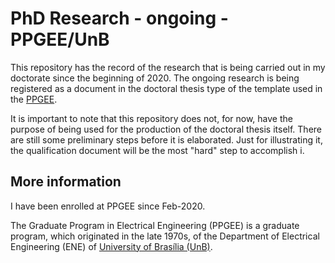 # PhD Research - ongoing - PPGEE/UnB 

This repository has the record of the research that is being carried out in my doctorate since the beginning of 2020.
The ongoing research is being registered as a document in the doctoral thesis type of the template used in the [PPGEE](https://ppgee.unb.br/).

It is important to note that this repository does not, for now, have the purpose of being used for the production of the doctoral thesis itself.
There are still some preliminary steps before it is elaborated. Just for illustrating it, the qualification document will be the most "hard" step to accomplish i.


## More information

I have been enrolled at PPGEE since Feb-2020.

The Graduate Program in Electrical Engineering (PPGEE) is a graduate program, which originated in the late 1970s, of the Department of Electrical Engineering (ENE) of [University of Brasília (UnB)](https://unb.br/).
